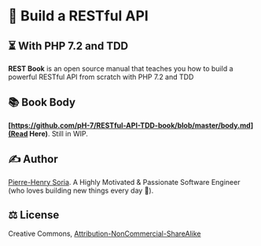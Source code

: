 # 👷 Build a RESTful API

## ⏳ With PHP 7.2 and TDD

**REST Book** is an open source manual that teaches you how to build a powerful RESTful API from scratch with PHP 7.2 and TDD


## 📚 Book Body

**[https://github.com/pH-7/RESTful-API-TDD-book/blob/master/body.md](Read Here)**. Still in WIP.


## ✍ Author

[Pierre-Henry Soria](http://ph7.me). A Highly Motivated & Passionate Software Engineer (who loves building new things every day 🎨).


## ⚖ License

Creative Commons, [Attribution-NonCommercial-ShareAlike](https://creativecommons.org/licenses/by-nc-sa/3.0/)
